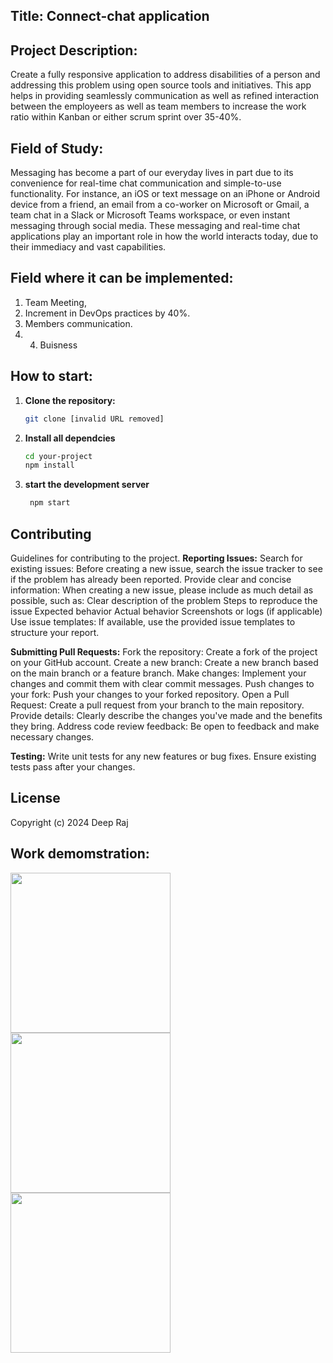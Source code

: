 ## Title: Connect-chat application

## Project Description: 
Create a fully responsive application to address disabilities of a person and addressing this problem using open source tools and 
initiatives. This app helps in providing seamlessly communication as well as refined interaction between the employeers as well as
team members to increase the work ratio within Kanban or either scrum sprint over 35-40%. 

## Field of Study:
Messaging has become a part of our everyday lives in part due to its convenience for real-time chat communication and simple-to-use functionality. For instance,
an iOS or text message on an iPhone or Android device from a friend, an email from a co-worker on Microsoft or Gmail, a team chat in a Slack or Microsoft Teams
workspace, or even instant messaging through social media. These messaging and real-time chat applications play an important role in how the world interacts today,
due to their immediacy and vast capabilities. 

## Field where it can be implemented: 
1. Team Meeting,
2. Increment in DevOps practices by 40%.
3. Members communication.
4. 4. Buisness


## How to start:
1. **Clone the repository:**
   ```bash
   git clone [invalid URL removed]
2. **Install all dependcies**
    ```bash
    cd your-project
   npm install
3. **start the development server**
     ```bash
      npm start
   
## Contributing
Guidelines for contributing to the project.
**Reporting Issues:**
Search for existing issues: Before creating a new issue, search the issue tracker to see if the problem has already been reported.
Provide clear and concise information: When creating a new issue, please include as much detail as possible, such as:
Clear description of the problem
Steps to reproduce the issue
Expected behavior
Actual behavior
Screenshots or logs (if applicable)
Use issue templates: If available, use the provided issue templates to structure your report.

**Submitting Pull Requests:**
Fork the repository: Create a fork of the project on your GitHub account.
Create a new branch: Create a new branch based on the main branch or a feature branch.
Make changes: Implement your changes and commit them with clear commit messages.
Push changes to your fork: Push your changes to your forked repository.
Open a Pull Request: Create a pull request from your branch to the main repository.
Provide details: Clearly describe the changes you've made and the benefits they bring.
Address code review feedback: Be open to feedback and make necessary changes.

**Testing:**
Write unit tests for any new features or bug fixes.
Ensure existing tests  pass after your changes.

## License
Copyright (c) 2024 Deep Raj 
## Work demomstration: 
<img src="https://sendbird.sfo3.digitaloceanspaces.com/cms/3.-user-moderation.gif" width="256"/>
<img src="https://blog.flock.com/hubfs/GIFs/chat.gif" width="256"/>
<img src="https://cdn.dribbble.com/users/543480/screenshots/3993214/gif_animation_dribbble_shot.gif" width="256"/>
